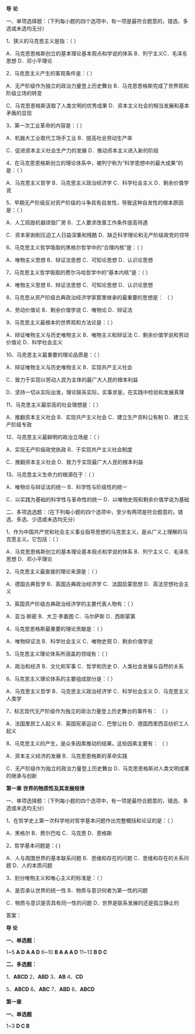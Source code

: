 **导**   **论**

一、单项选择题：（下列每小题的四个选项中，有一项是最符合题意的，错选、多选或未选均无分）

1、狭义的马克思主义是指：（  ）

A．马克思恩格斯创立的基本理论基本观点和学说的体系  B．列宁主义C．毛泽东思想 D．邓小平理论

2、马克思主义产生的客观条件是：（  ）

A．无产阶级作为独立的政治力量登上历史舞台  B．马克思恩格斯完成了世界观和阶级立场的转变

C．马克思恩格斯汲取了人类文明的优秀成果   D．资本主义社会的相当发展和基本矛盾的显现

3、第一次工业革命的内容是：（  ）

A．机器大工业取代工场手工业         B．提高社会劳动生产率

C．促进资本主义社会生产力的发展       D．推动资本主义进入新的阶段

4、在马克思恩格斯创立的理论体系中，被列宁称为“科学思想中的最大成果”的是：（  ）                         

A．马克思主义哲学   B．马克思主义政治经济学    C．科学社会主义    D．剩余价值学说

5、早期无产阶级反对资产阶级的斗争具有自发性，导致这种自发性的根本原因是：（    ）

A．人工捣毁机器烧毁厂房           B．工人要求改善工作条件提高待遇

C．资本家剥削压迫工人日益深重和残酷     D．缺乏科学理论和无产阶级政党的领导

6、马克思主义哲学吸取的黑格尔哲学中的“合理内核”是：（  ）

A．唯物主义思想    B．辩证法思想      C．可知论思想    D．认识论思想

7、马克思主义哲学吸取的费尔马哈哲学中的“基本内核”是：（  ）

A．唯物主义思想     B．辩证法思想      C．可知论思想    D．认识论思想

8、马克思从资产阶级古典政治经济学家那里继承的最重要的思想是： （  ）

A．劳动价值论      B．剩余价值学说     C．唯物论       D．辩证法

9、马克思主义最根本的世界观和方法论是：（  ）

A．辩证唯物主义与历史唯物主义  B．唯物主义和辩证法  C．剩余价值学说和劳动价值论 D．科学社会主义

10、马克思主义最重要的理论品质是：（  ）

A．辩证唯物主义与历史唯物主义  B．实现共产主义社会

C．致力于实现以劳动人民为主体的最广大人民的根本利益

D．坚持一切从实际出发，理论联系实际，实事求是，在实践中检验和发展真理

11、马克思主义最崇高的社会理想是：（  ）

A．推翻资本主义社会    B．实现共产主义社会   C．建立生产资料公有制   D．建立无产阶级专政

12、马克思主义最鲜明的政治立场是：（  ）

A．实现无产阶级政党执政          B．于实现共产主义社会制度

C．推翻资本主义社会             D．致力于实现最广大人民的根本利益

13、马克思主义生命力的根源在于：（  ）

A．唯物论与辩证法的统一           B．科学性与阶级性的统一

C．以实践为基础的科学性与革命性的统一    D．以唯物史观和剩余价值学说为基础

二、多项选选题：（在下列每小题的四个选项中，至少有两项是符合题意的，错选、多选、少选或未选均无分）

1、作为中国共产党和社会主义事业指导思想的马克思主义，是从广义上理解的马克思主义。它包括：（    ）                     

A．马克思恩格斯创立的基本理论基本观点和学说的体系   B．列宁主义  C．毛泽东思想  D．邓小平理论

2、马克思主义最直接的理论来源是：（   ）

A．德国古典哲学   B．英国古典政治经济学      C．法国启蒙思想   D．英法空想社会主义

3、英国资产阶级古典政治经济学的主要代表人物有：（   ）

A．亚当·斯密     B．大卫·李嘉图           C．马尔萨斯     D．西斯蒙第

4、马克思恩格斯最重要的理论贡献是：（   ）

A．唯物辩证法    B．科学社会主义          C．唯物史观      D．剩余价值学说

5、马克思主义理论体系所涵盖的领域有：（   ）

A．政治和经济    B．文化和军事       C．哲学和历史   D．人类社会发展与自然的关系

6、马克思主义理论体系的主要组成部分是：（   ）

A．马克思主义哲学   B．马克思主义政治经济学   C．科学社会主义    D．马克思主义人类学

7、标志现代无产阶级作为独立的政治力量登上历史舞台的事件有： （   ）

A．法国里昂工人起义    B．英国宪章运动     C．巴黎公社   D．德国西里西亚纺织工人起义

8、马克思主义的产生，是众多因素推动的结果。这些因素主要有：  （    ）

A．资本主义经济的发展               B．马克思恩格斯的革命实践

C．无产阶级作为独立的政治力量登上历史舞台     D．马克思恩格斯对人类文明成果的继承与创新

 

**第一章** **世界的物质性及其发展规律**

一、单项选择题：（下列每小题的四个选项中，有一项是最符合题意的，错选、多选或未选均无分）

1、在哲学史上第一次科学地对哲学基本问题作出完整概括和论证的是：（  ）

A．黑格尔     B．费尔巴哈    C．马克思     D．恩格斯

2、哲学基本问题是：(   )                     

A．人与周围世界的基本联系问题  B．思维和存在的问题  C．思维和存在的关系问题 D．人的本质问题

3、划分唯物主义和唯心主义的标准是：（  ）

A．是否承认世界的统一性          B．物质与意识何者为第一性的问题

C．物质与意识是否具有同一性的问题     D．世界是联系发展的还是孤立静止的



答案：

**导  论**

**一、单选题：**

1~5 **A D A A D**    6~10 **B A A A D**    11~13 **B D C**

**二、多选题：**

1、**ABCD**    2、**ABD**    3、**AB**    4、**CD**

5、**ABCD**    6、**ABC**    7、**ABD**    8、**ABCD**

 

**第一章** 

**一、单选题**

1~3  **D C B** 

